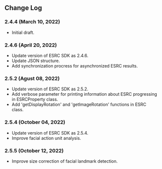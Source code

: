 ## Change Log

### 2.4.4 (March 10, 2022)
 - Initial draft.

### 2.4.6 (April 20, 2022)
 - Update version of ESRC SDK as 2.4.6.
 - Update JSON structure.
 - Add synchronization procress for asynchronized ESRC results.

### 2.5.2 (Agust 08, 2022)
 - Update version of ESRC SDK as 2.5.2.
 - Add verbose parameter for printing information about ESRC progressing in ESRCProperty class.
 - Add 'getDisplayRotation' and 'getImageRotation' functions in ESRC class.

### 2.5.4 (October 04, 2022)
 - Update version of ESRC SDK as 2.5.4.
 - Improve facial action unit analysis.

### 2.5.5 (October 12, 2022)
 - Improve size correction of facial landmark detection.
